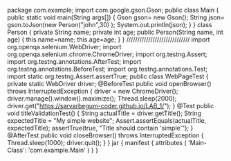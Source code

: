 package com.example;
import com.google.gson.Gson;
public class Main
{
 public static void main(String args[])
 {
 Gson gson= new Gson();
 String json= gson.toJson(new Person("john",30) );
 System.out.println(json);
 }
}
class Person
{
 private String name;
 private int age;
 public Person(String name, int age)
 {
 this.name=name;
 this.age=age;
 }
} 
/////////////////////////////
import org.openqa.selenium.WebDriver;
import org.openqa.selenium.chrome.ChromeDriver;
import org.testng.Assert;
import org.testng.annotations.AfterTest;
import org.testng.annotations.BeforeTest;
import org.testng.annotations.Test;
import static org.testng.Assert.assertTrue;
public class WebPageTest
{
 private static WebDriver driver;
 @BeforeTest
 public void openBrowser() throws InterruptedException
 {
 driver = new ChromeDriver();
 driver.manage().window().maximize();
 Thread.sleep(2000);
 driver.get("https://sarvarbegum-coder.github.io/LAB_1/");
 }
 @Test
 public void titleValidationTest()
 {
 String actualTitle = driver.getTitle();
 String expectedTitle = "My simple website";
 Assert.assertEquals(actualTitle, expectedTitle);
 assertTrue(true, "Title should contain 'simple'");
 }
 @AfterTest
 public void closeBrowser() throws InterruptedException
 {
 Thread.sleep(1000);
 driver.quit();
 }
} 
jar
{
 manifest
 {
 attributes
 (
 'Main-Class': 'com.example.Main'
 )
 }
} 
